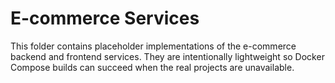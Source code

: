 # E-commerce Services

This folder contains placeholder implementations of the e-commerce backend and frontend services. They are intentionally lightweight so Docker Compose builds can succeed when the real projects are unavailable.
